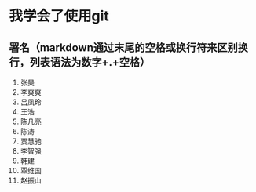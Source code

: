 ﻿# 我学会了使用git
## 署名（markdown通过末尾的空格或换行符来区别换行，列表语法为数字+.+空格）
1. 张昊
2. 李爽爽  
3. 吕凤玲  
4. 王浩
5. 陈凡亮
6. 陈涛
7. 贾慧驰
8. 李智强
9. 韩建
10. 覃维国
11. 赵振山
